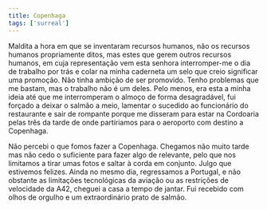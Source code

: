 ```yaml
---
title: Copenhaga
tags: ['surreal']
---
```


Maldita a hora em que se inventaram recursos humanos, não os recursos humanos propriamente ditos, mas estes que gerem outros recursos humanos, em cuja representação vem esta senhora interromper-me o dia de trabalho por trás e colar na minha caderneta um selo que creio significar uma promoção. Não tinha ambição de ser promovido. Tenho problemas que me bastam, mas o trabalho não é um deles. Pelo menos, era esta a minha ideia até que me interromperam o almoço de forma desagradável, fui forçado a deixar o salmão a meio, lamentar o sucedido ao funcionário do restaurante e sair de rompante porque me disseram para estar na Cordoaria pelas três da tarde de onde partíriamos para o aeroporto com destino a Copenhaga.

Não percebi o que fomos fazer a Copenhaga. Chegamos não muito tarde mas não cedo o suficiente para fazer algo de relevante, pelo que nos limitamos a tirar umas fotos e saltar à corda em conjunto. Julgo que estivemos felizes. Ainda no mesmo dia, regressamos a Portugal, e não obstante as limitações tecnológicas da aviação ou as restrições de velocidade da A42, cheguei a casa a tempo de jantar. Fui recebido com olhos de orgulho e um extraordinário prato de salmão.
